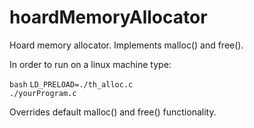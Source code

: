 # hoardMemoryAllocator
Hoard memory allocator. Implements malloc() and free().

In order to run on a linux machine type:

<code>bash</code>
<code>LD_PRELOAD=./th_alloc.c ./yourProgram.c</code>

Overrides default malloc() and free() functionality.

